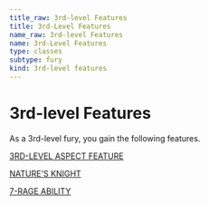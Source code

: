 ```yaml
---
title_raw: 3rd-level Features
title: 3rd-Level Features
name_raw: 3rd-level Features
name: 3rd-Level Features
type: classes
subtype: fury
kind: 3rd-level features
---
```


# 3rd-level Features

As a 3rd-level fury, you gain the following features.

[3RD-LEVEL ASPECT FEATURE](./3rd-Level%20Aspect%20Feature/3rd-Level%20Aspect%20Feature.md)

[NATURE'S KNIGHT](./Natures%20Knight/Natures%20Knight.md)

[7-RAGE ABILITY](./7-Rage%20Ability.md)
